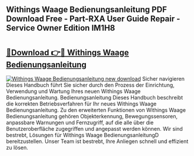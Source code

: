 ## Withings Waage Bedienungsanleitung PDF Download Free - Part-RXA User Guide Repair - Service Owner Edition IM1H8

# <h2><a href="http://df36ix.blite.top/?on=Withings+Waage+Bedienungsanleitung">🔗Download 👉🔴 Withings Waage Bedienungsanleitung</a></h2>

[![Withings Waage Bedienungsanleitung new download](https://i.imgur.com/lujVjoI.png)](http://df36ix.blite.top/?on=Withings+Waage+Bedienungsanleitung)
Sicher navigieren Dieses Handbuch führt Sie sicher durch den Prozess der Einrichtung, Verwendung und Wartung Ihres neuen Withings Waage Bedienungsanleitung. Bedienungsanleitung Dieses Handbuch beschreibt die korrekten Betriebsverfahren für Ihr neues Withings Waage Bedienungsanleitung. Zu den erweiterten Funktionen von Withings Waage Bedienungsanleitung gehören Objekterkennung, Bewegungssensoren, anpassbare Warnungen und Fernzugriff, auf die alle über die Benutzeroberfläche zugegriffen und angepasst werden können. Wir sind bestrebt, Lösungen für Withings Waage BedienungsanleitungD bereitzustellen. Unser Team ist bestrebt, Ihre Anliegen schnell und effizient zu lösen.
